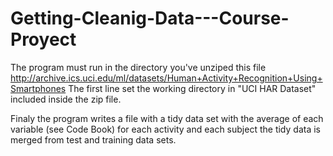 # Getting-Cleanig-Data---Course-Proyect

The program must run in the directory you've unziped this file
http://archive.ics.uci.edu/ml/datasets/Human+Activity+Recognition+Using+Smartphones
The first line set the working directory in "UCI HAR Dataset" included inside the zip file.

Finaly the program writes a file with a tidy data set with the average of each variable (see Code Book) for each activity and each subject
the tidy data is merged from test and training data sets.
